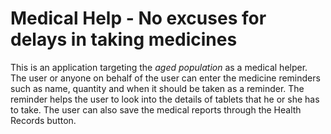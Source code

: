 # Medical Help - No excuses for delays in taking medicines

This is an application targeting the _aged population_ as a medical helper. The user or anyone on behalf of the user can enter the medicine reminders such as name, quantity and when it should be taken as a reminder. The reminder helps the user to look into the details of tablets that he or she has to take. The user can also save the medical reports through the Health Records button.
